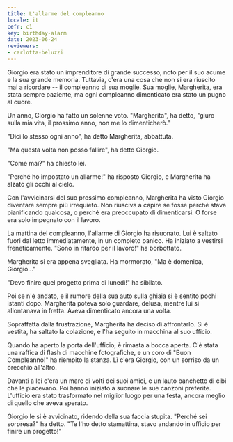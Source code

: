 ```yaml
---
title: L'allarme del compleanno
locale: it
cefr: c1
key: birthday-alarm
date: 2023-06-24
reviewers:
- carlotta-beluzzi
---
```


Giorgio era stato un imprenditore di grande successo, noto per il suo acume e la sua grande memoria. Tuttavia, c'era una cosa che non si era riuscito mai a ricordare -- il compleanno di sua moglie. Sua moglie, Margherita, era stata sempre paziente, ma ogni compleanno dimenticato era stato un pugno al cuore.

Un anno, Giorgio ha fatto un solenne voto. "Margherita", ha detto, "giuro sulla mia vita, il prossimo anno, non me lo dimenticherò."

"Dici lo stesso ogni anno", ha detto Margherita, abbattuta.

"Ma questa volta non posso fallire", ha detto Giorgio.

"Come mai?" ha chiesto lei.

"Perché ho impostato un allarme!" ha risposto Giorgio, e Margherita ha alzato gli occhi al cielo.

Con l'avvicinarsi del suo prossimo compleanno, Margherita ha visto Giorgio diventare sempre più irrequieto. Non riusciva a capire se fosse perché stava pianificando qualcosa, o perché era preoccupato di dimenticarsi. O forse era solo impegnato con il lavoro.

La mattina del compleanno, l'allarme di Giorgio ha risuonato. Lui è saltato fuori dal letto immediatamente, in un completo panico. Ha iniziato a vestirsi freneticamente. "Sono in ritardo per il lavoro!" ha borbottato.

Margherita si era appena svegliata. Ha mormorato, "Ma è domenica, Giorgio..."

"Devo finire quel progetto prima di lunedì!" ha sibilato.

Poi se n'è andato, e il rumore della sua auto sulla ghiaia si è sentito pochi istanti dopo. Margherita poteva solo guardare, delusa, mentre lui si allontanava in fretta. Aveva dimenticato ancora una volta.

Sopraffatta dalla frustrazione, Margherita ha deciso di affrontarlo. Si è vestita, ha saltato la colazione, e l'ha seguito in macchina al suo ufficio.

Quando ha aperto la porta dell'ufficio, è rimasta a bocca aperta. C'è stata una raffica di flash di macchine fotografiche, e un coro di "Buon Compleanno!" ha riempito la stanza. Lì c'era Giorgio, con un sorriso da un orecchio all'altro.

Davanti a lei c'era un mare di volti dei suoi amici, e un lauto banchetto di cibi che le piacevano. Poi hanno iniziato a suonare le sue canzoni preferite. L'ufficio era stato trasformato nel miglior luogo per una festa, ancora meglio di quello che aveva sperato.

Giorgio le si è avvicinato, ridendo della sua faccia stupita. "Perché sei sorpresa?" ha detto. "Te l'ho detto stamattina, stavo andando in ufficio per finire un progetto!"